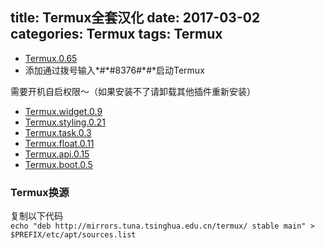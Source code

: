 title: Termux全套汉化
date: 2017-03-02
categories: Termux
tags: Termux
---
* [Termux.0.65](http://funs.ml/file/Termux.apk)   
* <div>添加通过拨号输入*#*#8376#*#*启动Termux
需要开机自启权限～（如果安装不了请卸载其他插件重新安装）</div>   
* [Termux.widget.0.9](http://funs.ml/file/Termux.widget.0.9.apk)   
* [Termux.styling.0.21](http://funs.ml/file/Termux.styling.0.21.apk)   
* [Termux.task.0.3](http://funs.ml/file/Termux.task.0.3.apk)   
* [Termux.float.0.11](http://funs.ml/file/Termux.float.0.11.apk)   
* [Termux.api.0.15](http://funs.ml/file/Termux.api.0.15.apk)   
* [Termux.boot.0.5](http://funs.ml/file/Termux.boot.0.5.apk)   

### Termux换源

复制以下代码   
`echo "deb http://mirrors.tuna.tsinghua.edu.cn/termux/ stable main" > $PREFIX/etc/apt/sources.list`
